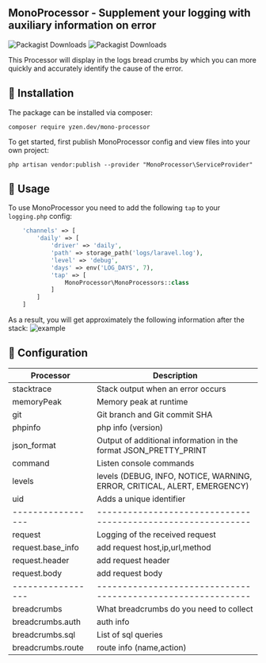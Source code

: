 ## MonoProcessor - Supplement your logging with auxiliary information on error
<img alt="Packagist Downloads" src="https://img.shields.io/packagist/dm/yzen.dev/mono-processor">
<img alt="Packagist Downloads" src="https://img.shields.io/packagist/dt/yzen.dev/mono-processor">

This Processor will display in the logs bread crumbs by which you can more quickly and accurately identify the cause of the error.

## :scroll: **Installation**
The package can be installed via composer:
```
composer require yzen.dev/mono-processor
```
To get started, first publish MonoProcessor config and view files into your own project:
```
php artisan vendor:publish --provider "MonoProcessor\ServiceProvider"
```

## :scroll: **Usage**
To use MonoProcessor you need to add the following `tap` to your `logging.php` config:
```php
    'channels' => [
        'daily' => [
            'driver' => 'daily',
            'path' => storage_path('logs/laravel.log'),
            'level' => 'debug',
            'days' => env('LOG_DAYS', 7),
            'tap' => [
                MonoProcessor\MonoProcessors::class
            ]
        ]
    ]
```
As a result, you will get approximately the following information after the stack: 
![example](http://ipic.su/img/img7/fs/Bezymyannyj.1601029498.jpg)

## :scroll: **Configuration**

| Processor         | Description                                                  |
| ----------------- | ------------------------------------------------------------ |
| stacktrace        | Stack output when an error occurs                            |
| memoryPeak        | Memory peak at runtime                                       |
| git               | Git branch and Git commit SHA                                |
| phpinfo           | php info (version)                                           |
| json_format       | Output of additional information in the format JSON_PRETTY_PRINT|
| command           | Listen console commands                                      |
| levels            | levels (DEBUG, INFO, NOTICE, WARNING, ERROR, CRITICAL, ALERT, EMERGENCY)|
| uid               | Adds a unique identifier                                     |
| ----------------- | ------------------------------------------------------------ |
| request           | Logging of the received request                              |
| request.base_info | add request host,ip,url,method                               |
| request.header    | add request header                                           |
| request.body      | add request body                                             |
| ----------------- | ------------------------------------------------------------ |
| breadcrumbs       | What breadcrumbs do you need to collect                      |
| breadcrumbs.auth  | auth info                                                    |
| breadcrumbs.sql   | List of sql queries                                          |
| breadcrumbs.route  | route info (name,action)                                    |

